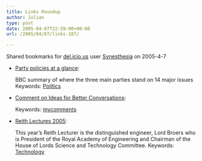 ```yaml
---
title: Links Roundup
author: Julian
type: post
date: 2005-04-07T22:59:00+00:00
url: /2005/04/07/links-187/

---
```

Shared bookmarks for [del.icio.us][1] user  [Synesthesia][2] on 2005-4-7

  * [Party policies at a glance][3]:
  
    BBC summary of where the three main parties stand on 14 major issues Keywords: [Politics][4]
  * [Comment on Ideas for Better Conversations][5]:
   
    Keywords: [mycomments][6]
  * [Reith Lectures 2005][7]:
  
    This year&#8217;s Reith Lecturer is the distinguished engineer, Lord Broers who is President of the Royal Academy of Engineering and Chairman of the House of Lords Science and Technology Committee. Keywords: [Technology][8]

 [1]: https://del.icio.us/
 [2]: https://del.icio.us/synesthesia
 [3]: https://news.bbc.co.uk/1/hi/in_depth/uk_politics/2004/party_policies_at_a_glance/default.stm "https://news.bbc.co.uk/1/hi/in_depth/uk_politics/2004/party_policies_at_a_glance/default.stm"
 [4]: https://del.icio.us/synesthesia/Politics
 [5]: https://rcs.salon.com/rcsComments/comments?u=2007 "https://rcs.salon.com/rcsComments/comments?u=2007"
 [6]: https://del.icio.us/synesthesia/mycomments
 [7]: https://www.bbc.co.uk/radio4/reith2005/ "https://www.bbc.co.uk/radio4/reith2005/"
 [8]: https://del.icio.us/synesthesia/Technology